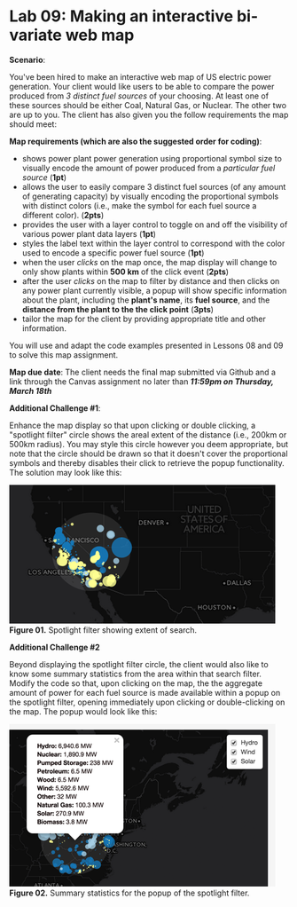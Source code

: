 # Lab 09: Making an interactive bi-variate web map

**Scenario**:

You've been hired to make an interactive web map of US electric power generation. Your client would like users to be able to compare the power produced from *3 distinct fuel sources* of your choosing. At least one of these sources should be either Coal, Natural Gas, or Nuclear. The other two are up to you. The client has also given you the follow requirements the map should meet:

**Map requirements (which are also the suggested order for coding)**:

* shows power plant power generation using proportional symbol size to visually encode the amount of power produced from a *particular fuel source*  (**1pt**)
* allows the user to easily compare 3 distinct fuel sources (of any amount of generating capacity) by visually encoding the proportional symbols with distinct colors (i.e., make the symbol for each fuel source a different color). (**2pts**)
* provides the user with a layer control to toggle on and off the visibility of various power plant data layers (**1pt**)
* styles the label text within the layer control to correspond with the color used to encode a specific power fuel source (**1pt**)
* when the user *clicks* on the map once, the map display will change to only show plants within **500 km** of the click event (**2pts**)
* after the user *clicks* on the map to filter by distance and then clicks on any power plant currently visible, a popup will show specific information about the plant, including the **plant's name**, its **fuel source**, and the **distance from the plant to the the click point** (**3pts**)
* tailor the map for the client by providing appropriate title and other information.

You will use and adapt the code examples presented in Lessons 08 and 09 to solve this map assignment.  

**Map due date**: The client needs the final map submitted via Github and a link through the Canvas assignment no later than ***11:59pm on Thursday, March 18th***

**Additional Challenge #1**:

Enhance the map display so that upon clicking or double clicking, a "spotlight filter" circle shows the areal extent of the distance (i.e., 200km or 500km radius). You may style this circle however you deem appropriate, but note that the circle should be drawn so that it doesn't cover the proportional symbols and thereby disables their click to retrieve the popup functionality. The solution may look like this:

![Spotlight filter showing extent of search/filter radius](lab-09-graphics/spotlight-filter.png)  
**Figure 01.** Spotlight filter showing extent of search.

**Additional Challenge #2**

Beyond displaying the spotlight filter circle, the client would also like to know some summary statistics from the area within that search filter. Modify the code so that, upon clicking on the map, the the aggregate amount of power for each fuel source is made available within a popup on the spotlight filter, opening immediately upon clicking or double-clicking on the map. The popup would look like this:

![Summary statistics for the popup of the spotlight filter](lab-09-graphics/summary-popup.png)  
**Figure 02.** Summary statistics for the popup of the spotlight filter.




